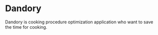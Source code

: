# Dandory
Dandory is cooking procedure optimization application who want to save the time for cooking.
